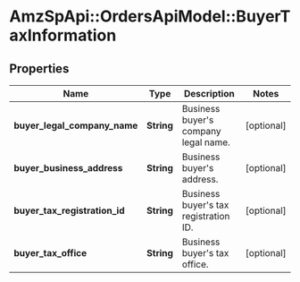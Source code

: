 # AmzSpApi::OrdersApiModel::BuyerTaxInformation

## Properties
Name | Type | Description | Notes
------------ | ------------- | ------------- | -------------
**buyer_legal_company_name** | **String** | Business buyer&#39;s company legal name. | [optional] 
**buyer_business_address** | **String** | Business buyer&#39;s address. | [optional] 
**buyer_tax_registration_id** | **String** | Business buyer&#39;s tax registration ID. | [optional] 
**buyer_tax_office** | **String** | Business buyer&#39;s tax office. | [optional] 


